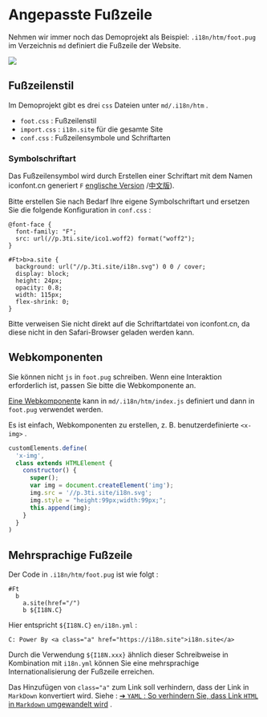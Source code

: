 # Angepasste Fußzeile

Nehmen wir immer noch das Demoprojekt als Beispiel: `.i18n/htm/foot.pug` im Verzeichnis `md` definiert die Fußzeile der Website.

![](https://p.3ti.site/1721286077.avif)

## Fußzeilenstil

Im Demoprojekt gibt es drei `css` Dateien unter `md/.i18n/htm` .

* `foot.css` : Fußzeilenstil
* `import.css` : `i18n.site` für die gesamte Site
* `conf.css` : Fußzeilensymbole und Schriftarten

### Symbolschriftart

Das Fußzeilensymbol wird durch Erstellen einer Schriftart mit dem Namen iconfont.cn generiert `F` [englische Version](https://www.iconfont.cn/?lang=en-us) /[中文版](https://www.iconfont.cn/?lang=zh)).

Bitte erstellen Sie nach Bedarf Ihre eigene Symbolschriftart und ersetzen Sie die folgende Konfiguration in `conf.css` :

```
@font-face {
  font-family: "F";
  src: url(//p.3ti.site/ico1.woff2) format("woff2");
}

#Ft>b>a.site {
  background: url("//p.3ti.site/i18n.svg") 0 0 / cover;
  display: block;
  height: 24px;
  opacity: 0.8;
  width: 115px;
  flex-shrink: 0;
}
```

Bitte verweisen Sie nicht direkt auf die Schriftartdatei von iconfont.cn, da diese nicht in den Safari-Browser geladen werden kann.

## Webkomponenten

Sie können nicht `js` in `foot.pug` schreiben. Wenn eine Interaktion erforderlich ist, passen Sie bitte die Webkomponente an.

[Eine Webkomponente](https://www.freecodecamp.org/news/build-your-first-web-component/) kann in `md/.i18n/htm/index.js` definiert und dann in `foot.pug` verwendet werden.

Es ist einfach, Webkomponenten zu erstellen, z. B. benutzerdefinierte `<x-img>` .

```js
customElements.define(
  'x-img',
  class extends HTMLElement {
    constructor() {
      super();
      var img = document.createElement('img');
      img.src = '//p.3ti.site/i18n.svg';
      img.style = "height:99px;width:99px;";
      this.append(img);
    }
  }
)
```

## Mehrsprachige Fußzeile

Der Code in `.i18n/htm/foot.pug` ist wie folgt :

```
#Ft
  b
    a.site(href="/")
    b ${I18N.C}
```

Hier entspricht `${I18N.C}` `en/i18n.yml` :

```
C: Power By <a class="a" href="https://i18n.site">i18n.site</a>
```

Durch die Verwendung `${I18N.xxx}` ähnlich dieser Schreibweise in Kombination mit `i18n.yml` können Sie eine mehrsprachige Internationalisierung der Fußzeile erreichen.

Das Hinzufügen von `class="a"` zum Link soll verhindern, dass der Link in `MarkDown` konvertiert wird. Siehe :
 [➔ `YAML` : So verhindern Sie, dass Link `HTML` in `Markdown` umgewandelt wird](/i18/qa#H2) .